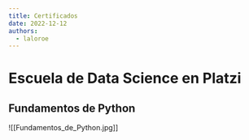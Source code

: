 ```yaml
---
title: Certificados
date: 2022-12-12
authors:
  - laloroe
---
```


# Escuela de Data Science en Platzi

## Fundamentos de Python

![[Fundamentos_de_Python.jpg]]

